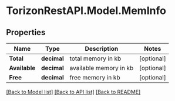 
# TorizonRestAPI.Model.MemInfo

## Properties

Name | Type | Description | Notes
------------ | ------------- | ------------- | -------------
**Total** | **decimal** | total memory in kb | [optional] 
**Available** | **decimal** | available memory in kb | [optional] 
**Free** | **decimal** | free memory in kb | [optional] 

[[Back to Model list]](../README.md#documentation-for-models)
[[Back to API list]](../README.md#documentation-for-api-endpoints)
[[Back to README]](../README.md)

